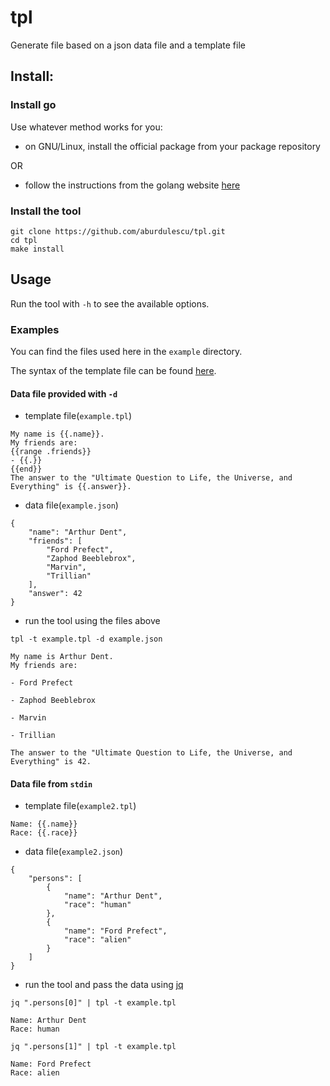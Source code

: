 # tpl
Generate file based on a json data file and a template file

## Install:

### Install go
Use whatever method works for you:
- on GNU/Linux, install the official package from your package repository

OR

- follow the instructions from the golang website [here](https://golang.org/doc/install)

### Install the tool
```
git clone https://github.com/aburdulescu/tpl.git
cd tpl
make install
```

## Usage

Run the tool with `-h` to see the available options.

### Examples

You can find the files used here in the `example` directory.

The syntax of the template file can be found [here](https://pkg.go.dev/text/template).

#### Data file provided with `-d`

- template file(`example.tpl`)

```
My name is {{.name}}.
My friends are:
{{range .friends}}
- {{.}}
{{end}}
The answer to the "Ultimate Question to Life, the Universe, and Everything" is {{.answer}}.
```

- data file(`example.json`)

```
{
    "name": "Arthur Dent",
    "friends": [
        "Ford Prefect",
        "Zaphod Beeblebrox",
        "Marvin",
        "Trillian"
    ],
    "answer": 42
}
```

- run the tool using the files above

```
tpl -t example.tpl -d example.json
```

```
My name is Arthur Dent.
My friends are:

- Ford Prefect

- Zaphod Beeblebrox

- Marvin

- Trillian

The answer to the "Ultimate Question to Life, the Universe, and Everything" is 42.
```

#### Data file from `stdin`

- template file(`example2.tpl`)

```
Name: {{.name}}
Race: {{.race}}
```

- data file(`example2.json`)

```
{
    "persons": [
        {
            "name": "Arthur Dent",
            "race": "human"
        },
        {
            "name": "Ford Prefect",
            "race": "alien"
        }
    ]
}
```

- run the tool and pass the data using [jq](https://stedolan.github.io/jq/)

```
jq ".persons[0]" | tpl -t example.tpl
```

```
Name: Arthur Dent
Race: human
```

```
jq ".persons[1]" | tpl -t example.tpl
```

```
Name: Ford Prefect
Race: alien
```
